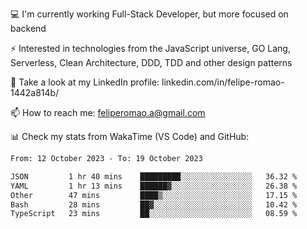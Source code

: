 💻 I'm currently working Full-Stack Developer, but more focused on backend

⚡ Interested in technologies from the JavaScript universe, GO Lang, Serverless, Clean Architecture, DDD, TDD and other design patterns

👥 Take a look at my LinkedIn profile: linkedin.com/in/felipe-romao-1442a814b/

📫 How to reach me: feliperomao.a@gmail.com

📊 Check my stats from WakaTime (VS Code) and GitHub:

<!--START_SECTION:waka-->

```txt
From: 12 October 2023 - To: 19 October 2023

JSON         1 hr 40 mins    █████████░░░░░░░░░░░░░░░░   36.32 %
YAML         1 hr 13 mins    ██████▓░░░░░░░░░░░░░░░░░░   26.38 %
Other        47 mins         ████▒░░░░░░░░░░░░░░░░░░░░   17.15 %
Bash         28 mins         ██▓░░░░░░░░░░░░░░░░░░░░░░   10.42 %
TypeScript   23 mins         ██░░░░░░░░░░░░░░░░░░░░░░░   08.59 %
```

<!--END_SECTION:waka-->
